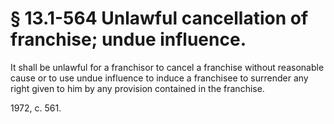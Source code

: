 # § 13.1-564 Unlawful cancellation of franchise; undue influence.

<p>It shall be unlawful for a franchisor to cancel a franchise without reasonable cause or to use undue influence to induce a franchisee to surrender any right given to him by any provision contained in the franchise.</p><p>1972, c. 561.</p>